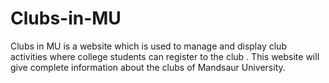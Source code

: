 # Clubs-in-MU
Clubs in MU is a website which is used to manage and display club activities where college students can register to the club . This website will give complete information about the clubs of Mandsaur University. 
